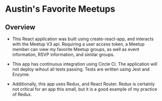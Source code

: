 # Austin's Favorite Meetups

## Overview

- This React application was built using create-react-app, and interacts with the Meetup V3 api. Requiring a user access token, a Meetup member can view my favorite Meetup groups, as well as event information, RSVP information, and similar groups.

- This app has continuous integration using Circle CI. The application will not deploy wihout all tests passing. Tests are written using Jest and Enzyme.

- Additionally, this app uses Redux, and React Router. Redux is certainly not critical for an app this small, but it is a good example of my practice of Redux. 